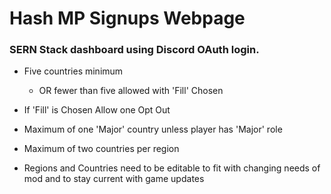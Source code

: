 # __Hash MP Signups Webpage__

### SERN Stack dashboard using Discord OAuth login.

   * Five countries minimum
      * OR fewer than five allowed with 'Fill' Chosen

  * If 'Fill' is Chosen Allow one Opt Out

  * Maximum of one 'Major' country unless player has 'Major' role

  * Maximum of two countries per region

  * Regions and Countries need to be editable to fit with changing needs of mod and to stay current with game updates

